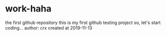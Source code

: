 # work-haha
the first github repository
this is my first github testing project
so, let's start coding...
author: crx
created at 2019-11-13
